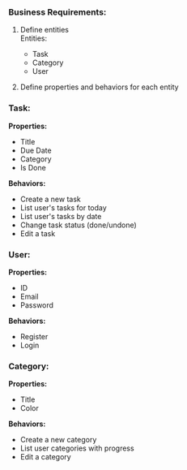 ### Business Requirements:


1. Define entities  
   Entities:  
   - Task  
   - Category  
   - User  

2. Define properties and behaviors for each entity  

### Task:
**Properties:**  
- Title  
- Due Date  
- Category  
- Is Done  

**Behaviors:**  
- Create a new task  
- List user's tasks for today  
- List user's tasks by date  
- Change task status (done/undone)  
- Edit a task  

### User:
**Properties:**  
- ID  
- Email  
- Password  

**Behaviors:**  
- Register  
- Login  

### Category:
**Properties:**  
- Title  
- Color  

**Behaviors:**  
- Create a new category 
- List user categories with progress
- Edit a category 

